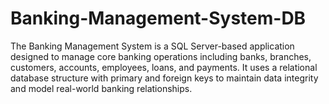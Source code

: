 # Banking-Management-System-DB
The Banking Management System is a SQL Server-based application designed to manage core banking operations including banks, branches, customers, accounts, employees, loans, and payments. It uses a relational database structure with primary and foreign keys to maintain data integrity and model real-world banking relationships.
